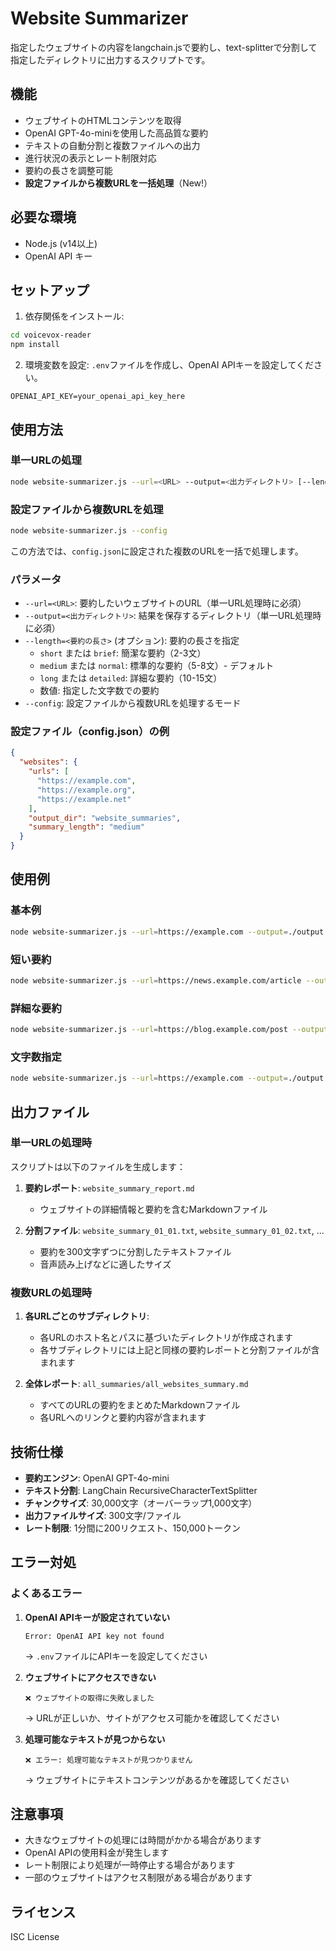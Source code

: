 # Website Summarizer

指定したウェブサイトの内容をlangchain.jsで要約し、text-splitterで分割して指定したディレクトリに出力するスクリプトです。

## 機能

- ウェブサイトのHTMLコンテンツを取得
- OpenAI GPT-4o-miniを使用した高品質な要約
- テキストの自動分割と複数ファイルへの出力
- 進行状況の表示とレート制限対応
- 要約の長さを調整可能
- **設定ファイルから複数URLを一括処理**（New!）

## 必要な環境

- Node.js (v14以上)
- OpenAI API キー

## セットアップ

1. 依存関係をインストール:
```bash
cd voicevox-reader
npm install
```

2. 環境変数を設定:
`.env`ファイルを作成し、OpenAI APIキーを設定してください。
```
OPENAI_API_KEY=your_openai_api_key_here
```

## 使用方法

### 単一URLの処理

```bash
node website-summarizer.js --url=<URL> --output=<出力ディレクトリ> [--length=<要約の長さ>]
```

### 設定ファイルから複数URLを処理

```bash
node website-summarizer.js --config
```

この方法では、`config.json`に設定された複数のURLを一括で処理します。

### パラメータ

- `--url=<URL>`: 要約したいウェブサイトのURL（単一URL処理時に必須）
- `--output=<出力ディレクトリ>`: 結果を保存するディレクトリ（単一URL処理時に必須）
- `--length=<要約の長さ>` (オプション): 要約の長さを指定
  - `short` または `brief`: 簡潔な要約（2-3文）
  - `medium` または `normal`: 標準的な要約（5-8文）- デフォルト
  - `long` または `detailed`: 詳細な要約（10-15文）
  - 数値: 指定した文字数での要約
- `--config`: 設定ファイルから複数URLを処理するモード

### 設定ファイル（config.json）の例

```json
{
  "websites": {
    "urls": [
      "https://example.com",
      "https://example.org",
      "https://example.net"
    ],
    "output_dir": "website_summaries",
    "summary_length": "medium"
  }
}
```

## 使用例

### 基本例
```bash
node website-summarizer.js --url=https://example.com --output=./output
```

### 短い要約
```bash
node website-summarizer.js --url=https://news.example.com/article --output=./summaries --length=short
```

### 詳細な要約
```bash
node website-summarizer.js --url=https://blog.example.com/post --output=./detailed_summaries --length=long
```

### 文字数指定
```bash
node website-summarizer.js --url=https://example.com --output=./output --length=200
```

## 出力ファイル

### 単一URLの処理時

スクリプトは以下のファイルを生成します：

1. **要約レポート**: `website_summary_report.md`
   - ウェブサイトの詳細情報と要約を含むMarkdownファイル

2. **分割ファイル**: `website_summary_01_01.txt`, `website_summary_01_02.txt`, ...
   - 要約を300文字ずつに分割したテキストファイル
   - 音声読み上げなどに適したサイズ

### 複数URLの処理時

1. **各URLごとのサブディレクトリ**:
   - 各URLのホスト名とパスに基づいたディレクトリが作成されます
   - 各サブディレクトリには上記と同様の要約レポートと分割ファイルが含まれます

2. **全体レポート**: `all_summaries/all_websites_summary.md`
   - すべてのURLの要約をまとめたMarkdownファイル
   - 各URLへのリンクと要約内容が含まれます

## 技術仕様

- **要約エンジン**: OpenAI GPT-4o-mini
- **テキスト分割**: LangChain RecursiveCharacterTextSplitter
- **チャンクサイズ**: 30,000文字（オーバーラップ1,000文字）
- **出力ファイルサイズ**: 300文字/ファイル
- **レート制限**: 1分間に200リクエスト、150,000トークン

## エラー対処

### よくあるエラー

1. **OpenAI APIキーが設定されていない**
   ```
   Error: OpenAI API key not found
   ```
   → `.env`ファイルにAPIキーを設定してください

2. **ウェブサイトにアクセスできない**
   ```
   ❌ ウェブサイトの取得に失敗しました
   ```
   → URLが正しいか、サイトがアクセス可能かを確認してください

3. **処理可能なテキストが見つからない**
   ```
   ❌ エラー: 処理可能なテキストが見つかりません
   ```
   → ウェブサイトにテキストコンテンツがあるかを確認してください

## 注意事項

- 大きなウェブサイトの処理には時間がかかる場合があります
- OpenAI APIの使用料金が発生します
- レート制限により処理が一時停止する場合があります
- 一部のウェブサイトはアクセス制限がある場合があります

## ライセンス

ISC License
